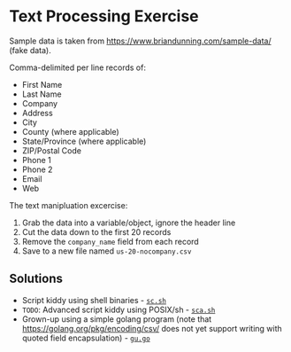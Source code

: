 # Text Processing Exercise

Sample data is taken from https://www.briandunning.com/sample-data/ (fake data).

Comma-delimited per line records of:
- First Name
- Last Name
- Company
- Address
- City
- County (where applicable)
- State/Province (where applicable)
- ZIP/Postal Code
- Phone 1
- Phone 2
- Email
- Web

The text manipluation excercise:
1. Grab the data into a variable/object, ignore the header line
2. Cut the data down to the first 20 records
3. Remove the `company_name` field from each record
4. Save to a new file named `us-20-nocompany.csv`

## Solutions

 - Script kiddy using shell binaries - [`sc.sh`](./sc.sh)
 - `TODO`: Advanced script kiddy using POSIX/sh - [`sca.sh`](./sca.sh)
 - Grown-up using a simple golang program (note that https://golang.org/pkg/encoding/csv/ does not yet support writing with quoted field encapsulation) - [`gu.go`](./gu.go)
